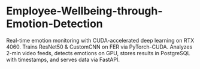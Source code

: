 # Employee-Wellbeing-through-Emotion-Detection
Real-time emotion monitoring with CUDA-accelerated deep learning on RTX 4060. Trains ResNet50 &amp; CustomCNN on FER via PyTorch-CUDA. Analyzes 2-min video feeds, detects emotions on GPU, stores results in PostgreSQL with timestamps, and serves data via FastAPI.
